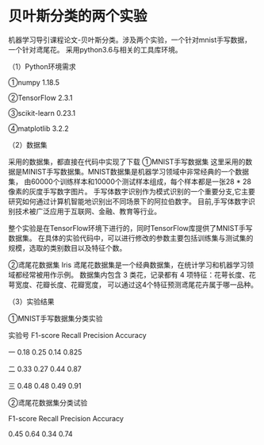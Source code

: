 # 贝叶斯分类的两个实验
  机器学习导引课程论文-贝叶斯分类。涉及两个实验，一个针对mnist手写数据，一个针对鸢尾花。
  采用python3.6与相关的工具库环境。
  
（1）Python环境需求

①numpy 1.18.5

②TensorFlow 2.3.1

③scikit-learn 0.23.1

④matplotlib 3.2.2

（2）数据集

采用的数据集，都直接在代码中实现了下载
①MNIST手写数据集
这里采用的数据是MINIST手写数据集。MNIST数据集是机器学习领域中非常经典的一个数据集，
由60000个训练样本和10000个测试样本组成，每个样本都是一张28 * 28像素的灰度手写数字图片。
手写体数字识别作为模式识别的一个重要分支,它主要研究如何通过计算机智能地识别出不同场景下的阿拉伯数字。
目前,手写体数字识别技术被广泛应用于互联网、金融、教育等行业。

整个实验是在TensorFlow环境下进行的，同时TensorFlow库提供了MNIST手写数据集。
在具体的实验代码中，可以进行修改的参数主要包括训练集与测试集的规模，选取的类别数目以及特征个数。

②鸢尾花数据集
Iris 鸢尾花数据集是一个经典数据集，在统计学习和机器学习领域都经常被用作示例。
数据集内包含 3 类花，记录都有 4 项特征：花萼长度、花萼宽度、花瓣长度、花瓣宽度，
可以通过这4个特征预测鸢尾花卉属于哪一品种。

（3）实验结果

①MNIST手写数据集分类实验

实验号	F1-score	Recall	Precision	Accuracy

一	    0.18	    0.25	   0.14	    0.825

二	    0.33	    0.27	   0.44	    0.87

三	    0.48	    0.48	   0.49	    0.91


②鸢尾花数据集分类试验

F1-score	Recall	Precision	Accuracy

0.45	    0.64	    0.34	   0.74

